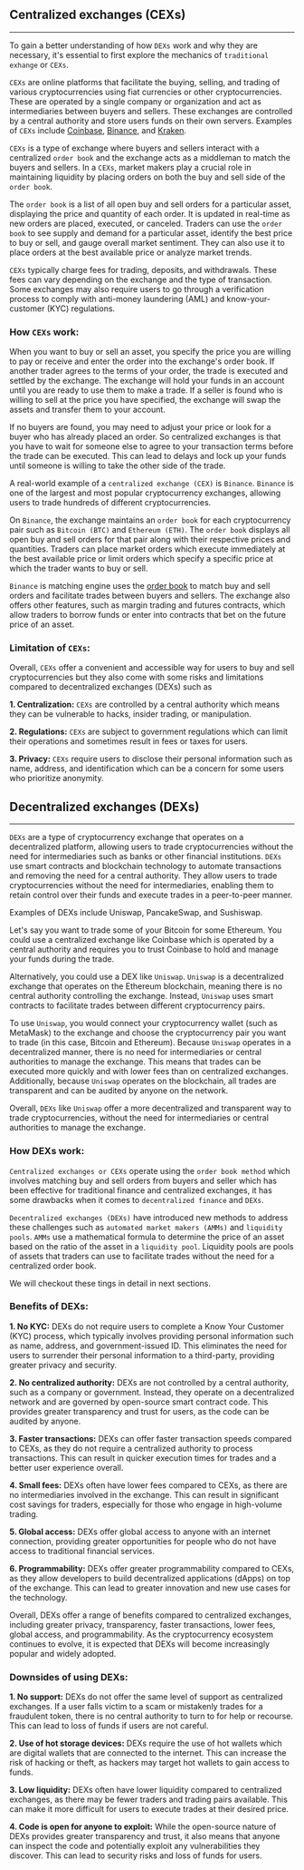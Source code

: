 ## Centralized exchanges (CEXs)

<hr>

To gain a better understanding of how `DEXs` work and why they are necessary, it's essential to first explore the mechanics of `traditional  exhange` or `CEXs`.

`CEXs` are online platforms that facilitate the buying, selling, and trading of various cryptocurrencies using fiat currencies or other cryptocurrencies. These are operated by a single company or organization and act as intermediaries between buyers and sellers. These exchanges are controlled by a central authority and store users funds on their own servers. Examples of `CEXs` include <a href="https://www.coinbase.com/" target="_blank">Coinbase</a>, <a href="https://www.binance.com/en" target="_blank">Binance</a>, and <a href="https://www.kraken.com/" target="_blank">Kraken</a>.

`CEXs` is a type of exchange where buyers and sellers interact with a centralized `order book` and the exchange acts as a middleman to match the buyers and sellers. In a `CEXs`, market makers play a crucial role in maintaining liquidity by placing orders on both the buy and sell side of the `order book`.

The `order book` is a list of all open buy and sell orders for a particular asset, displaying the price and quantity of each order. It is updated in real-time as new orders are placed, executed, or canceled. Traders can use the `order book` to see supply and demand for a particular asset, identify the best price to buy or sell, and gauge overall market sentiment. They can also use it to place orders at the best available price or analyze market trends.

`CEXs` typically charge fees for trading, deposits, and withdrawals. These fees can vary depending on the exchange and the type of transaction. Some exchanges may also require users to go through a verification process to comply with anti-money laundering (AML) and know-your-customer (KYC) regulations.

### How `CEXs` work:

When you want to buy or sell an asset, you specify the price you are willing to pay or receive and enter the order into the exchange's order book. If another trader agrees to the terms of your order, the trade is executed and settled by the exchange. The exchange will hold your funds in an account until you are ready to use them to make a trade. If a seller is found who is willing to sell at the price you have specified, the exchange will swap the assets and transfer them to your account. 

If no buyers are found, you may need to adjust your price or look for a buyer who has already placed an order. So centralized exchanges is that you have to wait for someone else to agree to your transaction terms before the trade can be executed. This can lead to delays and lock up your funds until someone is willing to take the other side of the trade.

A real-world example of a `centralized exchange (CEX)` is `Binance`. `Binance` is one of the largest and most popular cryptocurrency exchanges, allowing users to trade hundreds of different cryptocurrencies.

On `Binance`, the exchange maintains an `order book` for each cryptocurrency pair such as `Bitcoin (BTC)` and `Ethereum (ETH)`. The `order book` displays all open buy and sell orders for that pair along with their respective prices and quantities. Traders can place market orders which execute immediately at the best available price or limit orders which specify a specific price at which the trader wants to buy or sell.

`Binance` is matching engine uses the <a href="https://www.binance.com/en/orderbook/BTC_USDT" target="_blank">order book</a> to match buy and sell orders and facilitate trades between buyers and sellers. The exchange also offers other features, such as margin trading and futures contracts, which allow traders to borrow funds or enter into contracts that bet on the future price of an asset.

### Limitation of `CEXs`:

Overall, `CEXs` offer a convenient and accessible way for users to buy and sell cryptocurrencies but they also come with some risks and limitations compared to decentralized exchanges (DEXs) such as

**1. Centralization:** `CEXs` are controlled by a central authority which means they can be vulnerable to hacks, insider trading, or manipulation.

**2. Regulations:** `CEXs` are subject to government regulations which can limit their operations and sometimes result in fees or taxes for users.

**3. Privacy:** `CEXs` require users to disclose their personal information such as name, address, and identification which can be a concern for some users who prioritize anonymity.

## Decentralized exchanges (DEXs)

<hr>

`DEXs` are a type of cryptocurrency exchange that operates on a decentralized platform, allowing users to trade cryptocurrencies without the need for intermediaries such as banks or other financial institutions. `DEXs` use smart contracts and blockchain technology to automate transactions and removing the need for a central authority. They allow users to trade cryptocurrencies without the need for intermediaries, enabling them to retain control over their funds and execute trades in a peer-to-peer manner.

Examples of DEXs include Uniswap, PancakeSwap, and Sushiswap.

Let's say you want to trade some of your Bitcoin for some Ethereum. You could use a centralized exchange like Coinbase which is operated by a central authority and requires you to trust Coinbase to hold and manage your funds during the trade.

Alternatively, you could use a DEX like `Uniswap`. `Uniswap` is a decentralized exchange that operates on the Ethereum blockchain, meaning there is no central authority controlling the exchange. Instead, `Uniswap` uses smart contracts to facilitate trades between different cryptocurrency pairs.

To use `Uniswap`, you would connect your cryptocurrency wallet (such as MetaMask) to the exchange and choose the cryptocurrency pair you want to trade (in this case, Bitcoin and Ethereum). Because `Uniswap` operates in a decentralized manner, there is no need for intermediaries or central authorities to manage the exchange. This means that trades can be executed more quickly and with lower fees than on centralized exchanges. Additionally, because `Uniswap` operates on the blockchain, all trades are transparent and can be audited by anyone on the network.

Overall, `DEXs` like `Uniswap` offer a more decentralized and transparent way to trade cryptocurrencies, without the need for intermediaries or central authorities to manage the exchange.

### How DEXs work:

`Centralized exchanges or CEXs` operate using the `order book method` which involves matching buy and sell orders from buyers and seller which has been effective for traditional finance and centralized exchanges, it has some drawbacks when it comes to `decentralized finance` and `DEXs`. 


`Decentralized exchanges (DEXs)` have introduced new methods to address these challenges such as `automated market makers (AMMs)` and `liquidity pools`. `AMMs` use a mathematical formula to determine the price of an asset based on the ratio of the asset in a `liquidity pool`. Liquidity pools are pools of assets that traders can use to facilitate trades without the need for a centralized order book.

We will checkout these tings in detail in next sections.

### Benefits of DEXs:

**1. No KYC:** DEXs do not require users to complete a Know Your Customer (KYC) process, which typically involves providing personal information such as name, address, and government-issued ID. This eliminates the need for users to surrender their personal information to a third-party, providing greater privacy and security.

**2. No centralized authority:** DEXs are not controlled by a central authority, such as a company or government. Instead, they operate on a decentralized network and are governed by open-source smart contract code. This provides greater transparency and trust for users, as the code can be audited by anyone.

**3. Faster transactions:** DEXs can offer faster transaction speeds compared to CEXs, as they do not require a centralized authority to process transactions. This can result in quicker execution times for trades and a better user experience overall.

**4. Small fees:** DEXs often have lower fees compared to CEXs, as there are no intermediaries involved in the exchange. This can result in significant cost savings for traders, especially for those who engage in high-volume trading.

**5. Global access:** DEXs offer global access to anyone with an internet connection, providing greater opportunities for people who do not have access to traditional financial services.

**6. Programmability:** DEXs offer greater programmability compared to CEXs, as they allow developers to build decentralized applications (dApps) on top of the exchange. This can lead to greater innovation and new use cases for the technology.

Overall, DEXs offer a range of benefits compared to centralized exchanges, including greater privacy, transparency, faster transactions, lower fees, global access, and programmability. As the cryptocurrency ecosystem continues to evolve, it is expected that DEXs will become increasingly popular and widely adopted.

### Downsides of using DEXs:

**1. No support:** DEXs do not offer the same level of support as centralized exchanges. If a user falls victim to a scam or mistakenly trades for a fraudulent token, there is no central authority to turn to for help or recourse. This can lead to loss of funds if users are not careful.

**2. Use of hot storage devices:** DEXs require the use of hot wallets which are digital wallets that are connected to the internet. This can increase the risk of hacking or theft, as hackers may target hot wallets to gain access to funds.

**3. Low liquidity:** DEXs often have lower liquidity compared to centralized exchanges, as there may be fewer traders and trading pairs available. This can make it more difficult for users to execute trades at their desired price.

**4. Code is open for anyone to exploit:** While the open-source nature of DEXs provides greater transparency and trust, it also means that anyone can inspect the code and potentially exploit any vulnerabilities they discover. This can lead to security risks and loss of funds for users.